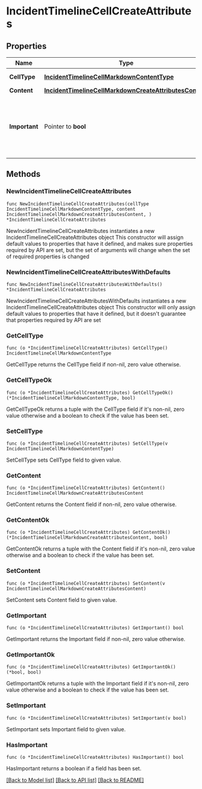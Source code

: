 # IncidentTimelineCellCreateAttributes

## Properties

Name | Type | Description | Notes
------------ | ------------- | ------------- | -------------
**CellType** | [**IncidentTimelineCellMarkdownContentType**](IncidentTimelineCellMarkdownContentType.md) |  | [default to INCIDENTTIMELINECELLMARKDOWNCONTENTTYPE_MARKDOWN]
**Content** | [**IncidentTimelineCellMarkdownCreateAttributesContent**](IncidentTimelineCellMarkdownCreateAttributesContent.md) |  | 
**Important** | Pointer to **bool** | A flag indicating whether the timeline cell is important and should be highlighted. | [optional] [default to false]

## Methods

### NewIncidentTimelineCellCreateAttributes

`func NewIncidentTimelineCellCreateAttributes(cellType IncidentTimelineCellMarkdownContentType, content IncidentTimelineCellMarkdownCreateAttributesContent, ) *IncidentTimelineCellCreateAttributes`

NewIncidentTimelineCellCreateAttributes instantiates a new IncidentTimelineCellCreateAttributes object
This constructor will assign default values to properties that have it defined,
and makes sure properties required by API are set, but the set of arguments
will change when the set of required properties is changed

### NewIncidentTimelineCellCreateAttributesWithDefaults

`func NewIncidentTimelineCellCreateAttributesWithDefaults() *IncidentTimelineCellCreateAttributes`

NewIncidentTimelineCellCreateAttributesWithDefaults instantiates a new IncidentTimelineCellCreateAttributes object
This constructor will only assign default values to properties that have it defined,
but it doesn't guarantee that properties required by API are set

### GetCellType

`func (o *IncidentTimelineCellCreateAttributes) GetCellType() IncidentTimelineCellMarkdownContentType`

GetCellType returns the CellType field if non-nil, zero value otherwise.

### GetCellTypeOk

`func (o *IncidentTimelineCellCreateAttributes) GetCellTypeOk() (*IncidentTimelineCellMarkdownContentType, bool)`

GetCellTypeOk returns a tuple with the CellType field if it's non-nil, zero value otherwise
and a boolean to check if the value has been set.

### SetCellType

`func (o *IncidentTimelineCellCreateAttributes) SetCellType(v IncidentTimelineCellMarkdownContentType)`

SetCellType sets CellType field to given value.


### GetContent

`func (o *IncidentTimelineCellCreateAttributes) GetContent() IncidentTimelineCellMarkdownCreateAttributesContent`

GetContent returns the Content field if non-nil, zero value otherwise.

### GetContentOk

`func (o *IncidentTimelineCellCreateAttributes) GetContentOk() (*IncidentTimelineCellMarkdownCreateAttributesContent, bool)`

GetContentOk returns a tuple with the Content field if it's non-nil, zero value otherwise
and a boolean to check if the value has been set.

### SetContent

`func (o *IncidentTimelineCellCreateAttributes) SetContent(v IncidentTimelineCellMarkdownCreateAttributesContent)`

SetContent sets Content field to given value.


### GetImportant

`func (o *IncidentTimelineCellCreateAttributes) GetImportant() bool`

GetImportant returns the Important field if non-nil, zero value otherwise.

### GetImportantOk

`func (o *IncidentTimelineCellCreateAttributes) GetImportantOk() (*bool, bool)`

GetImportantOk returns a tuple with the Important field if it's non-nil, zero value otherwise
and a boolean to check if the value has been set.

### SetImportant

`func (o *IncidentTimelineCellCreateAttributes) SetImportant(v bool)`

SetImportant sets Important field to given value.

### HasImportant

`func (o *IncidentTimelineCellCreateAttributes) HasImportant() bool`

HasImportant returns a boolean if a field has been set.


[[Back to Model list]](../README.md#documentation-for-models) [[Back to API list]](../README.md#documentation-for-api-endpoints) [[Back to README]](../README.md)


